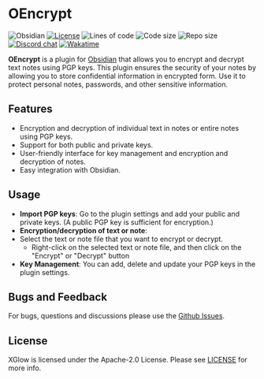 # OEncrypt

![Obsidian](https://img.shields.io/badge/Tested%20on%20Obsidian-v.1.7.4-informational)
[![License](https://img.shields.io/github/license/Xezard/OEncrypt)](https://github.com/Xezard/OEncrypt/blob/master/LICENSE)
![Lines of code](https://img.shields.io/endpoint?url=https://ghloc.vercel.app/api/Xezard/OEncrypt/badge?filter=.ts&label=Lines%20of%20code&color=blue)
![Code size](https://img.shields.io/github/languages/code-size/Xezard/OEncrypt)
![Repo size](https://img.shields.io/github/repo-size/Xezard/OEncrypt)
[![Discord chat](https://img.shields.io/discord/775493797702139914?color=blue&label=discord)](https://discord.gg/JZ9uZ5aXwf)
[![Wakatime](https://wakatime.com/badge/user/d6a049ff-6a4a-43a6-84ca-2a7d63329349/project/01a424cf-1ab3-4b40-9d2d-a3a86e47b869.svg)](https://wakatime.com/badge/user/d6a049ff-6a4a-43a6-84ca-2a7d63329349/project/01a424cf-1ab3-4b40-9d2d-a3a86e47b869)

**OEncrypt** is a plugin for [Obsidian](https://obsidian.md/) that allows you to encrypt and decrypt
text notes using PGP keys. This plugin ensures the security of your notes by allowing you to store
confidential information in encrypted form. Use it to protect personal notes, passwords, and other
sensitive information.

## Features

- Encryption and decryption of individual text in notes or entire notes using PGP keys.
- Support for both public and private keys.
- User-friendly interface for key management and encryption and decryption of notes.
- Easy integration with Obsidian.

## Usage

- **Import PGP keys**: Go to the plugin settings and add your public and private keys.
  (A public PGP key is sufficient for encryption.)
- **Encryption/decryption of text or note**:
- Select the text or note file that you want to encrypt or decrypt.
    - Right-click on the selected text or note file, and then click on the "Encrypt" or "Decrypt"
      button
- **Key Management**: You can add, delete and update your PGP keys in the plugin settings.

## Bugs and Feedback

For bugs, questions and discussions please use
the [Github Issues](https://github.com/Xezard/OEncrypt/issues).

## License

XGlow is licensed under the Apache-2.0 License. Please
see [LICENSE](https://github.com/Xezard/OEncrypt/blob/master/LICENSE "LICENSE") for more info.
